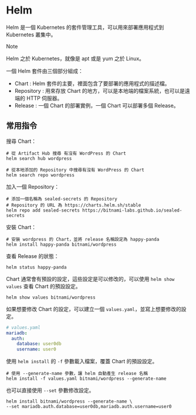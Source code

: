 # Helm

Helm 是一個 Kubernetes 的套件管理工具，可以用來部署應用程式到 Kubernetes 叢集中。

> [!NOTE]
>
> Helm 之於 Kubernetes，就像是 apt 或是 yum 之於 Linux。

一個 Helm 套件由三個部分組成：

- Chart : Helm 套件的主要，裡面包含了要部署的應用程式的描述檔。
- Repository : 用來存放 Chart 的地方，可以是本地端的檔案系統，也可以是遠端的 HTTP 伺服器。
- Release : 一個 Chart 的部署實例，一個 Chart 可以部署多個 Release。

## 常用指令

搜尋 Chart：

```shell
# 從 Artifact Hub 搜尋 有沒有 WordPress 的 Chart
helm search hub wordpress

# 從本地添加的 Repository 中搜尋有沒有 WordPress 的 Chart
helm search repo wordpress
```

加入一個 Repository：

```shell
# 添加一個名稱為 sealed-secrets 的 Repository
# Repository 的 URL 為 https://charts.helm.sh/stable
helm repo add sealed-secrets https://bitnami-labs.github.io/sealed-secrets
```

安裝 Chart：

```shell
# 安裝 wordpress 的 Chart，並將 release 名稱設定為 happy-panda
helm install happy-panda bitnami/wordpress
```

查看 Release 的狀態：

```shell
helm status happy-panda
```

Chart 通常會有預設的設定，這些設定是可以修改的，可以使用 `helm show values` 查看 Chart 的預設設定。

```shell
helm show values bitnami/wordpress
```

如果想要修改 Chart 的設定，可以建立一個 `values.yaml`，並寫上想要修改的設定。

```yaml
# values.yaml
mariadb:
  auth:
    database: user0db
    username: user0
```

使用 `helm install` 的 `-f` 參數載入檔案，覆蓋 Chart 的預設設定。

```shell
# 使用 --generate-name 參數，讓 helm 自動產生 release 名稱
helm install -f values.yaml bitnami/wordpress --generate-name
```

也可以直接使用 `--set` 參數修改設定。

```shell
helm install bitnami/wordpress --generate-name \
--set mariadb.auth.database=user0db,mariadb.auth.username=user0
```
